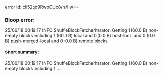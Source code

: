 error id: cIl52qd9RwpCUc8/nj/IIw==
### Bloop error:

25/06/18 00:19:17 INFO ShuffleBlockFetcherIterator: Getting 1 (60.0 B) non-empty blocks including 1 (60.0 B) local and 0 (0.0 B) host-local and 0 (0.0 B) push-merged-local and 0 (0.0 B) remote blocks
#### Short summary: 

25/06/18 00:19:17 INFO ShuffleBlockFetcherIterator: Getting 1 (60.0 B) non-empty blocks including 1 ...